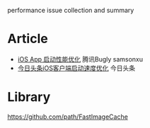 performance issue collection and summary

# Article

- [iOS App 启动性能优化](https://mp.weixin.qq.com/s/Kf3EbDIUuf0aWVT-UCEmbA)  腾讯Bugly samsonxu
- [今日头条iOS客户端启动速度优化](https://techblog.toutiao.com/2017/01/17/iosspeed/) 今日头条

# Library

https://github.com/path/FastImageCache

